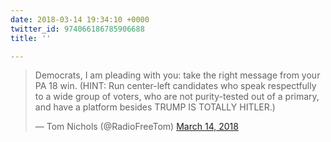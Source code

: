 ```yaml
---
date: 2018-03-14 19:34:10 +0000
twitter_id: 974066186785906688
title: ''

---
```

<blockquote class="twitter-tweet"><p lang="en" dir="ltr">Democrats, I am pleading with you: take the right message from your PA 18 win. (HINT: Run center-left candidates who speak respectfully to a wide group of voters, who are not purity-tested out of a primary, and have a platform besides TRUMP IS TOTALLY HITLER.)</p>&mdash; Tom Nichols (@RadioFreeTom) <a href="https://twitter.com/RadioFreeTom/status/973944764520390657?ref_src=twsrc%5Etfw">March 14, 2018</a></blockquote>
<script async src="https://platform.twitter.com/widgets.js" charset="utf-8"></script>
